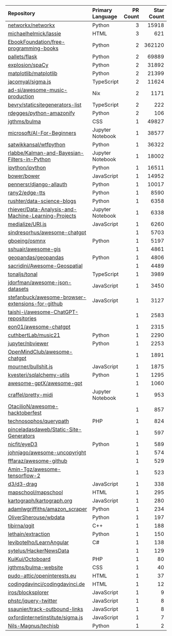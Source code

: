 | Repository | Primary Language | PR Count | Star Count |
| :-- | :-- | --: | --: |
| [networkx/networkx](https://github.com/networkx/networkx) | Python | 3 | 15918 |
| [michaelhelmick/lassie](https://github.com/michaelhelmick/lassie) | HTML | 3 | 621 |
| [EbookFoundation/free-programming-books](https://github.com/EbookFoundation/free-programming-books) | Python | 2 | 362120 |
| [pallets/flask](https://github.com/pallets/flask) | Python | 2 | 69889 |
| [explosion/spaCy](https://github.com/explosion/spaCy) | Python | 2 | 31892 |
| [matplotlib/matplotlib](https://github.com/matplotlib/matplotlib) | Python | 2 | 21399 |
| [jacomyal/sigma.js](https://github.com/jacomyal/sigma.js) | TypeScript | 2 | 11624 |
| [ad-si/awesome-music-production](https://github.com/ad-si/awesome-music-production) | Nix | 2 | 1171 |
| [bevry/staticsitegenerators-list](https://github.com/bevry/staticsitegenerators-list) | TypeScript | 2 | 222 |
| [rdegges/python-amazonify](https://github.com/rdegges/python-amazonify) | Python | 2 | 106 |
| [jgthms/bulma](https://github.com/jgthms/bulma) | CSS | 1 | 49827 |
| [microsoft/AI-For-Beginners](https://github.com/microsoft/AI-For-Beginners) | Jupyter Notebook | 1 | 38577 |
| [satwikkansal/wtfpython](https://github.com/satwikkansal/wtfpython) | Python | 1 | 36322 |
| [rlabbe/Kalman-and-Bayesian-Filters-in-Python](https://github.com/rlabbe/Kalman-and-Bayesian-Filters-in-Python) | Jupyter Notebook | 1 | 18002 |
| [ipython/ipython](https://github.com/ipython/ipython) | Python | 1 | 16511 |
| [bower/bower](https://github.com/bower/bower) | JavaScript | 1 | 14952 |
| [pennersr/django-allauth](https://github.com/pennersr/django-allauth) | Python | 1 | 10017 |
| [rany2/edge-tts](https://github.com/rany2/edge-tts) | Python | 1 | 8590 |
| [rushter/data-science-blogs](https://github.com/rushter/data-science-blogs) | Python | 1 | 6358 |
| [rhiever/Data-Analysis-and-Machine-Learning-Projects](https://github.com/rhiever/Data-Analysis-and-Machine-Learning-Projects) | Jupyter Notebook | 1 | 6338 |
| [medialize/URI.js](https://github.com/medialize/URI.js) | JavaScript | 1 | 6260 |
| [sindresorhus/awesome-chatgpt](https://github.com/sindresorhus/awesome-chatgpt) |  | 1 | 5703 |
| [gboeing/osmnx](https://github.com/gboeing/osmnx) | Python | 1 | 5197 |
| [sshuair/awesome-gis](https://github.com/sshuair/awesome-gis) |  | 1 | 4861 |
| [geopandas/geopandas](https://github.com/geopandas/geopandas) | Python | 1 | 4806 |
| [sacridini/Awesome-Geospatial](https://github.com/sacridini/Awesome-Geospatial) |  | 1 | 4489 |
| [tonaljs/tonal](https://github.com/tonaljs/tonal) | TypeScript | 1 | 3989 |
| [jdorfman/awesome-json-datasets](https://github.com/jdorfman/awesome-json-datasets) | JavaScript | 1 | 3450 |
| [stefanbuck/awesome-browser-extensions-for-github](https://github.com/stefanbuck/awesome-browser-extensions-for-github) | JavaScript | 1 | 3127 |
| [taishi-i/awesome-ChatGPT-repositories](https://github.com/taishi-i/awesome-ChatGPT-repositories) |  | 1 | 2583 |
| [eon01/awesome-chatgpt](https://github.com/eon01/awesome-chatgpt) |  | 1 | 2315 |
| [cuthbertLab/music21](https://github.com/cuthbertLab/music21) | Python | 1 | 2290 |
| [jupyter/nbviewer](https://github.com/jupyter/nbviewer) | Python | 1 | 2253 |
| [OpenMindClub/awesome-chatgpt](https://github.com/OpenMindClub/awesome-chatgpt) |  | 1 | 1891 |
| [mourner/bullshit.js](https://github.com/mourner/bullshit.js) | JavaScript | 1 | 1875 |
| [kvesteri/sqlalchemy-utils](https://github.com/kvesteri/sqlalchemy-utils) | Python | 1 | 1295 |
| [awesome-gptX/awesome-gpt](https://github.com/awesome-gptX/awesome-gpt) |  | 1 | 1060 |
| [craffel/pretty-midi](https://github.com/craffel/pretty-midi) | Jupyter Notebook | 1 | 953 |
| [OtacilioN/awesome-hacktoberfest](https://github.com/OtacilioN/awesome-hacktoberfest) |  | 1 | 857 |
| [technosophos/querypath](https://github.com/technosophos/querypath) | PHP | 1 | 824 |
| [pinceladasdaweb/Static-Site-Generators](https://github.com/pinceladasdaweb/Static-Site-Generators) |  | 1 | 597 |
| [nicfit/eyeD3](https://github.com/nicfit/eyeD3) | Python | 1 | 589 |
| [johnjago/awesome-uncopyright](https://github.com/johnjago/awesome-uncopyright) |  | 1 | 574 |
| [fffaraz/awesome-github](https://github.com/fffaraz/awesome-github) |  | 1 | 529 |
| [Amin-Tgz/awesome-tensorflow-2](https://github.com/Amin-Tgz/awesome-tensorflow-2) |  | 1 | 523 |
| [d3/d3-drag](https://github.com/d3/d3-drag) | JavaScript | 1 | 338 |
| [mapschool/mapschool](https://github.com/mapschool/mapschool) | HTML | 1 | 295 |
| [kartograph/kartograph.org](https://github.com/kartograph/kartograph.org) | JavaScript | 1 | 280 |
| [adamlwgriffiths/amazon_scraper](https://github.com/adamlwgriffiths/amazon_scraper) | Python | 1 | 234 |
| [OliverSherouse/wbdata](https://github.com/OliverSherouse/wbdata) | Python | 1 | 197 |
| [tibirna/qgit](https://github.com/tibirna/qgit) | C++ | 1 | 188 |
| [lethain/extraction](https://github.com/lethain/extraction) | Python | 1 | 150 |
| [levibotelho/LearnAngular](https://github.com/levibotelho/LearnAngular) | C# | 1 | 138 |
| [sytelus/HackerNewsData](https://github.com/sytelus/HackerNewsData) |  | 1 | 129 |
| [KuiKui/Octoboard](https://github.com/KuiKui/Octoboard) | PHP | 1 | 80 |
| [jgthms/bulma-website](https://github.com/jgthms/bulma-website) | CSS | 1 | 40 |
| [pudo-attic/openinterests.eu](https://github.com/pudo-attic/openinterests.eu) | HTML | 1 | 37 |
| [codingdavinci/codingdavinci.de](https://github.com/codingdavinci/codingdavinci.de) | HTML | 1 | 12 |
| [iros/blocksplorer](https://github.com/iros/blocksplorer) | JavaScript | 1 | 9 |
| [phstc/jquery-twitter](https://github.com/phstc/jquery-twitter) | JavaScript | 1 | 8 |
| [ssaunier/track-outbound-links](https://github.com/ssaunier/track-outbound-links) | JavaScript | 1 | 8 |
| [oxfordinternetinstitute/sigma.js](https://github.com/oxfordinternetinstitute/sigma.js) | JavaScript | 1 | 7 |
| [Nils-Magnus/techisb](https://github.com/Nils-Magnus/techisb) | Python | 1 | 2 |
